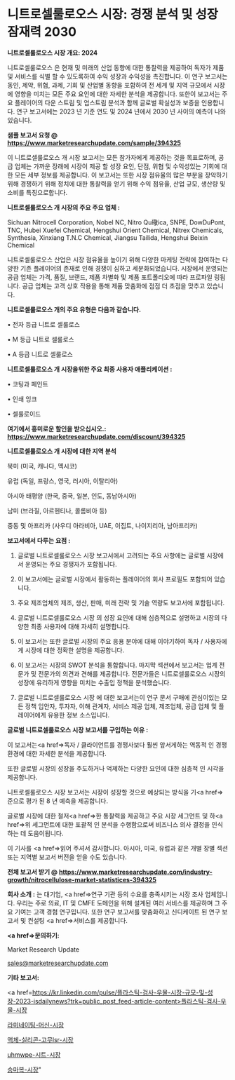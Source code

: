 # 니트로셀룰로오스 시장: 경쟁 분석 및 성장 잠재력 2030

<strong>니트로셀룰로오스 시장 개요: 2024</strong>

니트로셀룰로오스 은 현재 및 미래의 산업 동향에 대한 통찰력을 제공하여 독자가 제품 및 서비스를 식별 할 수 있도록하여 수익 성장과 수익성을 촉진합니다. 이 연구 보고서는 동인, 제약, 위협, 과제, 기회 및 산업별 동향을 포함하여 전 세계 및 지역 규모에서 시장에 영향을 미치는 모든 주요 요인에 대한 자세한 분석을 제공합니다. 또한이 보고서는 주요 플레이어의 다운 스트림 및 업스트림 분석과 함께 글로벌 확실성과 보증을 인용합니다. 연구 보고서에는 2023 년 기준 연도 및 2024 년에서 2030 년 사이의 예측이 나와 있습니다.



<strong>샘플 보고서 요청 @ <a href=https://www.marketresearchupdate.com/sample/394325>https://www.marketresearchupdate.com/sample/394325</a></strong>

이 니트로셀룰로오스 개 시장 보고서는 모든 참가자에게 제공하는 것을 목표로하며, 공급 업체는 가까운 장래에 시장이 제공 할 성장 요인, 단점, 위협 및 수익성있는 기회에 대한 모든 세부 정보를 제공합니다. 이 보고서는 또한 시장 점유율의 많은 부분을 장악하기 위해 경쟁하기 위해 정치에 대한 통찰력을 얻기 위해 수익 점유율, 산업 규모, 생산량 및 소비를 특징으로합니다.



<strong>니트로셀룰로오스 개 시장의 주요 주요 업체 :</strong>

Sichuan Nitrocell Corporation, Nobel NC, Nitro Qu璥ica, SNPE, DowDuPont, TNC, Hubei Xuefei Chemical, Hengshui Orient Chemical, Nitrex Chemicals, Synthesia, Xinxiang T.N.C Chemical, Jiangsu Tailida, Hengshui Beixin Chemical

니트로셀룰로오스 산업은 시장 점유율을 높이기 위해 다양한 마케팅 전략에 참여하는 다양한 기존 플레이어의 존재로 인해 경쟁이 심하고 세분화되었습니다. 시장에서 운영되는 공급 업체는 가격, 품질, 브랜드, 제품 차별화 및 제품 포트폴리오에 따라 프로파일 링됩니다. 공급 업체는 고객 상호 작용을 통해 제품 맞춤화에 점점 더 초점을 맞추고 있습니다.



<strong>니트로셀룰로오스 개의 주요 유형은 다음과 같습니다.</strong>

• 전자 등급 니트로 셀룰로스

• M 등급 니트로 셀룰로스

• A 등급 니트로 셀룰로스



<strong>니트로셀룰로오스 개 시장을위한 주요 최종 사용자 애플리케이션 :</strong>

• 코팅과 페인트

• 인쇄 잉크

• 셀룰로이드



<strong>여기에서 흥미로운 할인을 받으십시오.: <a href=https://www.marketresearchupdate.com/discount/394325>https://www.marketresearchupdate.com/discount/394325</a></strong>



<strong>니트로셀룰로오스 개 시장에 대한 지역 분석</strong>

북미 (미국, 캐나다, 멕시코)

유럽 (독일, 프랑스, 영국, 러시아, 이탈리아)

아시아 태평양 (한국, 중국, 일본, 인도, 동남아시아)

남미 (브라질, 아르헨티나, 콜롬비아 등)

중동 및 아프리카 (사우디 아라비아, UAE, 이집트, 나이지리아, 남아프리카)



<strong>보고서에서 다루는 요점 :</strong>

1. 글로벌 니트로셀룰로오스 시장 보고서에서 고려되는 주요 사항에는 글로벌 시장에서 운영되는 주요 경쟁자가 포함됩니다.

2. 이 보고서에는 글로벌 시장에서 활동하는 플레이어의 회사 프로필도 포함되어 있습니다.

3. 주요 제조업체의 제조, 생산, 판매, 미래 전략 및 기술 역량도 보고서에 포함됩니다.

4. 글로벌 니트로셀룰로오스 시장 의 성장 요인에 대해 심층적으로 설명하고 시장의 다양한 최종 사용자에 대해 자세히 설명합니다.

5. 이 보고서는 또한 글로벌 시장의 주요 응용 분야에 대해 이야기하여 독자 / 사용자에게 시장에 대한 정확한 설명을 제공합니다.

6. 이 보고서는 시장의 SWOT 분석을 통합합니다. 마지막 섹션에서 보고서는 업계 전문가 및 전문가의 의견과 견해를 제공합니다. 전문가들은 니트로셀룰로오스 시장의 성장에 유리하게 영향을 미치는 수출입 정책을 분석했습니다.

7. 글로벌 니트로셀룰로오스 시장 에 대한 보고서는이 연구 문서 구매에 관심이있는 모든 정책 입안자, 투자자, 이해 관계자, 서비스 제공 업체, 제조업체, 공급 업체 및 플레이어에게 유용한 정보 소스입니다.



<strong>글로벌 니트로셀룰로오스 시장 보고서를 구입하는 이유 :</strong>

이 보고서는<a href=>독자 / 클</a>라이언트를 경쟁사보다 훨씬 앞서게하는 역동적 인 경쟁 환경에 대한 자세한 분석을 제공합니다.

또한 글로벌 시장의 성장을 주도하거나 억제하는 다양한 요인에 대한 심층적 인 시각을 제공합니다.

니트로셀룰로오스 시장 보고서는 시장이 성장할 것으로 예상되는 방식을 기<a href=>준으로</a> 평가 된 8 년 예측을 제공합니다.

글로벌 시장에 대한 철저<a href=>한 통찰력</a>을 제공하고 주요 시장 세그먼트 및 하<a href=>위 세그</a>먼트에 대한 포괄적 인 분석을 수행함으로써 비즈니스 의사 결정을 인식하는 데 도움이됩니다.

이 기사를 <a href=>읽어 주</a>셔서 감사합니다. 아시아, 미국, 유럽과 같은 개별 장별 섹션 또는 지역별 보고서 버전을 얻을 수도 있습니다.



<strong>전체 보고서 받기 @ <a href=https://www.marketresearchupdate.com/industry-growth/nitrocellulose-market-statistices-394325>https://www.marketresearchupdate.com/industry-growth/nitrocellulose-market-statistices-394325</a></strong>



<strong>회사 소개 :</strong>
는 대기업, <a href=>연구 기</a>관 등의 수요를 충족시키는 시장 조사 업체입니다. 우리는 주로 의료, IT 및 CMFE 도메인을 위해 설계된 여러 서비스를 제공하며 그 주요 기여는 고객 경험 연구입니다. 또한 연구 보고서를 맞춤화하고 신디케이트 된 연구 보고서 및 컨설팅 <a href=>서비</a>스를 제공합니다.



<strong><a href=>문의하기:</a></strong>

Market Research Update

sales@marketresearchupdate.com



<strong>기타 보고서:</strong>

<a href=https://kr.linkedin.com/pulse/플라스틱-검사-우물-시장-규모-및-성장-2023-isdailynews?trk=public_post_feed-article-content>플라스틱-검사-우물-시장</a>

<a href=https://www.linkedin.com/pulse/라미네이팅-머신-시장-규모-및-성장-2023-analytics-avenue-adventures-24-ana/>라미네이팅-머신-시장</a>

<a href=https://www.linkedin.com/pulse/액체-실리콘-고무lsr-시장-경쟁-분석-및-성장-잠재력-2029-kl95f/>액체-실리콘-고무lsr-시장</a>

<a href=https://www.linkedin.com/pulse/uhmwpe-시트-시장-경쟁-분석-및-성장-잠재력-2029-market-matrix-musings-analysis-9ey2f/>uhmwpe-시트-시장</a>

<a href=https://www.linkedin.com/pulse/승마복-시장-현재-및-미래-성장-2030-survey-spotlight-pro-24-analysis-je1ac/>승마복-시장</a>"
